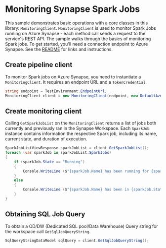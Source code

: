 # Monitoring Synapse Spark Jobs

This sample demonstrates basic operations with a core classes in this library: `MonitoringClient`. `MonitoringClient` is used to monitor Spark Jobs running on Azure Synapse - each method call sends a request to the service's REST API. The sample walks through the basics of monitoring Spark jobs. To get started, you'll need a connection endpoint to Azure Synapse. See the [README](https://github.com/Azure/azure-sdk-for-net/blob/master/sdk/synapse/Azure.Analytics.Synapse.Monitoring/README.md) for links and instructions.

## Create pipeline client

To monitor Spark jobs on Azure Synapse, you need to instantiate a `MonitoringClient`. It requires an endpoint URL and a `TokenCredential`.

```C# Snippet:CreateMonitoringClient
string endpoint = TestEnvironment.EndpointUrl;
MonitoringClient client = new MonitoringClient(endpoint, new DefaultAzureCredential());
```

## Create monitoring client

Calling `GetSparkJobList` on the `MonitoringClient` returns a list of jobs both currently and previously ran in the Synapse Workspace. Each `SparkJob` instance contains information the respective Spark job, including its name, current state, and duration of execution.

```C# Snippet:GetSparkJobList
SparkJobListViewResponse sparkJobList = client.GetSparkJobList();
foreach (var sparkJob in sparkJobList.SparkJobs)
{
    if (sparkJob.State == "Running")
    {
        Console.WriteLine ($"{sparkJob.Name} has been running for {sparkJob.RunningDuration}");
    }
    else
    {
        Console.WriteLine ($"{sparkJob.Name} has been in {sparkJob.State} for {sparkJob.QueuedDuration}");
    }
}
```

## Obtaining SQL Job Query

To obtain a OD/DW (Dedicated SQL pool/Data Warehouse) Query string for the workspace call `GetSqlJobQueryString`.

```C# Snippet:GetSqlJobQueryString
SqlQueryStringDataModel sqlQuery = client.GetSqlJobQueryString();
```
